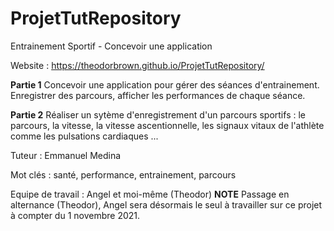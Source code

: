 # ProjetTutRepository
Entrainement Sportif - Concevoir une application

Website : https://theodorbrown.github.io/ProjetTutRepository/

**Partie 1**
Concevoir une application pour gérer des séances d'entrainement. Enregistrer des parcours, afficher les performances de chaque séance.

**Partie 2**
Réaliser un sytème d'enregistrement d'un parcours sportifs : le parcours, la vitesse, la vitesse ascentionnelle, les signaux vitaux de l'athlète comme les pulsations cardiaques ...

Tuteur : Emmanuel Medina

Mot clés : santé, performance, entrainement, parcours

Equipe de travail : Angel et moi-même (Theodor)
**NOTE**
Passage en alternance (Theodor), Angel sera désormais le seul à travailler sur ce projet à compter du 1 novembre 2021.
